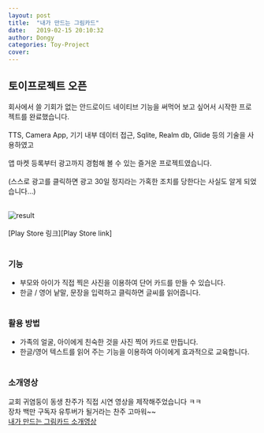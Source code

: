 ```yaml
---
layout: post
title:  "내가 만드는 그림카드"
date:   2019-02-15 20:10:32
author: Dongy
categories: Toy-Project
cover:
---
```


## 토이프로젝트 오픈
회사에서 쓸 기회가 없는 안드로이드 네이티브 기능을 써먹어 보고 싶어서 시작한 프로젝트를 완료했습니다.<br><br>
TTS, Camera App, 기기 내부 데이터 접근, Sqlite, Realm db, Glide 등의 기술을 사용하였고<br><br>
앱 마켓 등록부터 광고까지 경험해 볼 수 있는 즐거운 프로젝트였습니다.<br><br>
(스스로 광고를 클릭하면 광고 30일 정지라는 가혹한 조치를 당한다는 사실도 알게 되었습니다...)<br><br>

<img src="{{ site.baseurl }}/assets/cardApp.png" title="result" class="result"><br><br>
[Play Store 링크][Play Store link]<br><br>


### 기능
- 부모와 아이가 직접 찍은 사진을 이용하여 단어 카드를 만들 수 있습니다.<br>
- 한글 / 영어 낱말, 문장을 입력하고 클릭하면 글씨를 읽어줍니다.<br><br>


### 활용 방법
- 가족의 얼굴, 아이에게 친숙한 것을 사진 찍어 카드로 만듭니다.<br>
- 한글/영어 텍스트를 읽어 주는 기능을 이용하여 아이에게 효과적으로 교육합니다.<br><br>


### 소개영상
교회 귀염둥이 동생 찬주가 직접 시연 영상을 제작해주었습니다 ㅋㅋ<br>
장차 백만 구독자 유투버가 될거라는 찬주 고마워~~<br>
[내가 만드는 그림카드 소개영상][내가 만드는 그림카드 소개영상]<br><br>


[Play Store 링크]: https://play.google.com/store/apps/details?id=com.compoundinterest.card
[내가 만드는 그림카드 소개영상]: https://www.youtube.com/watch?v=AMGEkbjYHDQ